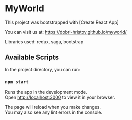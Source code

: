 # MyWorld

This project was bootstrapped with [Create React App]

You can visit us аt: https://dobri-hristov.github.io/myworld/

Libraries used: redux, saga, bootstrap

## Available Scripts

In the project directory, you can run:

### `npm start`

Runs the app in the development mode.\
Open [http://localhost:3000](http://localhost:3000) to view it in your browser.

The page will reload when you make changes.\
You may also see any lint errors in the console.
